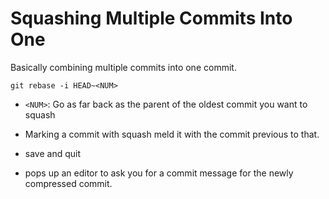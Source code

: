 # Squashing Multiple Commits Into One

Basically combining multiple commits into one commit.

```
git rebase -i HEAD~<NUM>
```

- `<NUM>`: Go as far back as the parent of the oldest commit you want to squash

- Marking a commit with squash meld it with the commit previous to that.
- save and quit
- pops up an editor to ask you for a commit message for the newly compressed commit.
